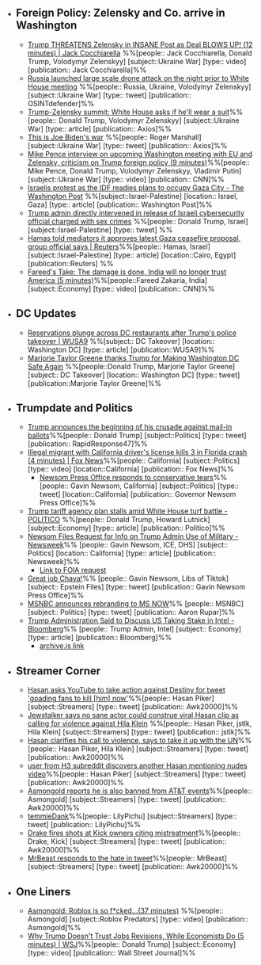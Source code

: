 
  - ## Foreign Policy: Zelensky and Co. arrive in Washington
    - [Trump THREATENS Zelensky in INSANE Post as Deal BLOWS UP! (12 minutes) | Jack Cocchiarella](https://youtu.be/DkjuYYwUt2s?si=MVvCNeibZroTlI-J) %%[people:: Jack Cocchiarella, Donald Trump, Volodymyr Zelenskyy] [subject::Ukraine War] [type:: video] [publication:: Jack Cocchiarella]%%
    - [Russia launched large scale drone attack on the night prior to White House meeting](https://x.com/sentdefender/status/1957220425403957408) %%[people:: Russia, Ukraine, Volodymyr Zelenskyy] [subject::Ukraine War] [type:: tweet] [publication:: OSINTdefender]%%
    - [Trump-Zelensky summit: White House asks if he'll wear a suit](https://www.axios.com/2025/08/18/trump-zelensky-summit-suit-jacket)%%[people:: Donald Trump, Volodymyr Zelenskyy] [subject::Ukraine War] [type:: article] [publication:: Axios]%%
    - [This is Joe Biden's war](https://x.com/PolymarketIntel/status/1957422439882772606) %%[people:: Roger Marshall] [subject::Ukraine War] [type:: tweet] [publication:: Axios]%%
    - [Mike Pence interview on upcoming Washington meeting with EU and Zelensky, criticism on Trump foreign policy (9 minutes)](https://youtu.be/tQ7ceYbVvUM?si=OzP3xHBPBpBqoyaX)%%[people:: Mike Pence, Donald Trump, Volodymyr Zelenskyy, Vladimir Putin] [subject::Ukraine War] [type:: video] [publication:: CNN]%%
    - [Israelis protest as the IDF readies plans to occupy Gaza City - The Washington Post](https://www.washingtonpost.com/world/2025/08/17/israel-protests-gaza-occupation/) %%[subject::Israel-Palestine] [location:: Israel, Gaza] [type:: article] [publication:: Washington Post]%%
    - [Trump admin directly intervened in release of Israeli cybersecurity official charged with sex crimes](https://x.com/TheMaineWonk/status/1957274807550042481) %%[people:: Donald Trump, Israel] [subject::Israel-Palestine] [type:: tweet] %%
    - [Hamas told mediators it approves latest Gaza ceasefire proposal, group official says | Reuters](https://www.reuters.com/world/middle-east/hamas-told-mediators-it-approves-latest-gaza-ceasefire-proposal-group-official-2025-08-18/)%%[people:: Hamas, Israel] [subject::Israel-Palestine] [type:: article] [location::Cairo, Egypt] [publication::Reuters] %%
    - [Fareed's Take: The damage is done, India will no longer trust America (5 minutes)](https://youtu.be/gMT3fRhkDBI?si=SL5LGo0DH___Clhf)%%[people::Fareed Zakaria, India] [subject::Economy] [type:: video] [publication:: CNN]%%
  - ## DC Updates
    - [Reservations plunge across DC restaurants after Trump's police takeover | WUSA9](https://www.wusa9.com/article/news/local/dc/reservations-plunge-across-dc-restaurants-after-president-donald-trumps-police-takeover-summer-restaurant-week-district-open-table/65-e83cc2e7-a921-401a-ba35-960c77f8da14) %%[subject:: DC Takeover] [location:: Washington DC] [type:: article] [publication::WUSA9]%%
    - [Marjorie Taylor Greene thanks Trump for Making Washington DC Safe Again](https://x.com/RepMTG/status/1957147363677454684) %%[people::Donald Trump, Marjorie Taylor Greene] [subject:: DC Takeover] [location:: Washington DC] [type:: tweet] [publication::Marjorie Taylor Greene]%%
  - ## Trumpdate and Politics
    - [Trump announces the beginning of his crusade against mail-in ballots](https://x.com/RapidResponse47/status/1957401970324435338)%%[people:: Donald Trump] [subject::Politics] [type:: tweet] [publication:: RapidResponse47]%%
    - [Illegal migrant with California driver's license kills 3 in Florida crash (4 minutes) | Fox News](https://youtu.be/93OP0LXhm1A?si=-aiVx1ayH21C7nLg)%%[people:: California] [subject::Politics] [type:: video] [location::California] [publication:: Fox News]%%
      - [Newsom Press Office responds to conservative tears](https://x.com/GovPressOffice/status/1957473533384368173)%%[people:: Gavin Newsom, California] [subject::Politics] [type:: tweet] [location::California] [publication:: Governor Newsom Press Office]%%
    - [Trump tariff agency plan stalls amid White House turf battle - POLITICO](https://www.politico.com/news/2025/08/16/trump-tariffs-lutnick-bessent-imports-economy-00512234) %%[people:: Donald Trump, Howard Lutnick] [subject::Economy] [type:: article] [publication:: Politico]%%
    - [Newsom Files Request for Info on Trump Admin Use of Military - Newsweek](https://www.newsweek.com/newsom-files-request-info-trump-admin-use-military-2114750)%% [people:: Gavin Newsom, ICE, DHS] [subject:: Politics] [location:: California] [type:: article] [publication:: Newsweek]%%
      - [Link to FOIA request](https://x.com/GovPressOffice/status/1957192522314240501)
    - [Great job Chaya!](https://x.com/GovPressOffice/status/1957251655600157122)%% [people:: Gavin Newsom, Libs of Tiktok] [subject:: Epstein Files] [type:: tweet] [publication:: Gavin Newsom Press Office]%%
    - [MSNBC announces rebranding to MS NOW](https://x.com/atrupar/status/1957463470514835683)%% [people:: MSNBC] [subject:: Politics] [type:: tweet] [publication:: Aaron Rupar]%%
    - [Trump Administration Said to Discuss US Taking Stake in Intel - Bloomberg](https://www.bloomberg.com/news/articles/2025-08-14/trump-administration-is-said-to-discuss-us-taking-stake-in-intel)%% [people:: Trump Admin, Intel] [subject:: Economy] [type:: article] [publication:: Bloomberg]%%
      - [archive.is link](https://archive.is/fwQXc)
  - ## Streamer Corner
    - [Hasan asks YouTube to take action against Destiny for tweet 'goading fans to kill [him] now'](https://x.com/Awk20000/status/1957384441774702768)%%[people:: Hasan Piker] [subject::Streamers] [type:: tweet] [publication:: Awk20000]%%
    - [Jewstalker says no sane actor could construe viral Hasan clip as calling for violence against Hila Klein](https://x.com/jstlk_/status/1957219395853574248) %%[people:: Hasan Piker, jstlk, Hila Klein] [subject::Streamers] [type:: tweet] [publication:: jstlk]%%
    - [Hasan clarifies his call to violence, says to take it up with the UN](https://x.com/Awk20000/status/1957325070722068728)%%[people:: Hasan Piker, Hila Klein] [subject::Streamers] [type:: tweet] [publication:: Awk20000]%%
    - [user from H3 subreddit discovers another Hasan mentioning nudes video](https://x.com/Awk20000/status/1957399411639857584)%%[people:: Hasan Piker] [subject::Streamers] [type:: tweet] [publication:: Awk20000]%%
    - [Asmongold reports he is also banned from AT&T events](https://x.com/Awk20000/status/1957471662720594417)%%[people:: Asmongold] [subject::Streamers] [type:: tweet] [publication:: Awk20000]%%
    - [temmieDank](https://x.com/LilyPichu/status/1956911145920692368)%%[people:: LilyPichu] [subject::Streamers] [type:: tweet] [publication:: LilyPichu]%%
    - [Drake fires shots at Kick owners citing mistreatment](https://x.com/Awk20000/status/1957328584764465242)%%[people:: Drake, Kick] [subject::Streamers] [type:: tweet] [publication:: Awk20000]%%
    - [MrBeast responds to the hate in tweet](https://x.com/Awk20000/status/1957462830816379090)%%[people:: MrBeast] [subject::Streamers] [type:: tweet] [publication:: Awk20000]%%
  - ## One Liners
    - [Asmongold: Roblox is so f\*cked...(37 minutes)](https://youtu.be/tIch5_akobI?si=DUtmljItuynViD8i)  %%[people:: Asmongold] [subject::Roblox Predators] [type:: video] [publication:: Asmongold]%%
    - [Why Trump Doesn't Trust Jobs Revisions, While Economists Do (5 minutes) | WSJ](https://youtu.be/rqY4T-Vy4oY?si=P5QsYUbhIno0QiwR)%%[people:: Donald Trump] [subject::Economy] [type:: video] [publication:: Wall Street Journal]%%
#